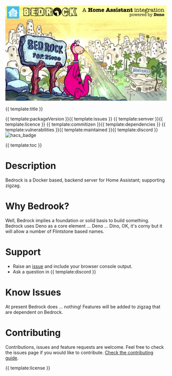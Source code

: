 
![bedrock logo](bedrock-logo.png)

{{ template:title }}

{{ template:packageVersion }}{{ template:issues }} {{ template:semver }}{{ template:licence }} {{ template:commitizen }}{{ template:dependencies }} {{ template:vulnerabilities }}{{ template:maintained }}{{ template:discord }}
![hacs_badge](https://img.shields.io/badge/HACS-Custom-orange.svg)

{{ template:toc }}

# Description
Bedrock is a Docker based, backend server for Home Assistant; supporting zigzag.

# Why Bedrook?
Well, Bedrock implies a foundation or solid basis to build something.
Bedrock uses Deno as a core element ... Deno ... Dino, OK, it's corny but it will allow a number of Flintstone based names.


# Support
- Raise an [issue](https://github.com/Samantha-uk/one/issues) and include your browser console output.
- Ask a question in {{ template:discord }}

# Know Issues
At present Bedrock does ... nothing!
Features will be added to zigzag that are dependent on Bedrock.

# Contributing
Contributions, issues and feature requests are welcome.
Feel free to check the issues page if you would like to contribute.
[Check the contributing guide](/CONTRIBUTING.md).

{{ template:license }}
